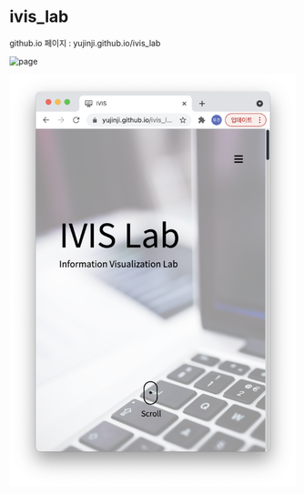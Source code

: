 # ivis_lab

github.io 페이지 : <a>yujinji.github.io/ivis_lab</a>

![page](./image/ivis_lab_page.png)

![page2](./image/ivis_lab_page2.png)
